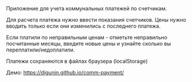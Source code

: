Приложение для учета коммунальных платежей по счетчикам.

Для расчета платежа нужно ввести показания счетчиков.
Цены нужно вводить только если они изменились с последнего платежа.

Если платили по неправильным ценам - отметьте неправильно посчитанные месяцы, введите новые цены и узнайте сколько вы переплатили/недоплатили.

Платежи сохраняются в файлах браузера (localStorage)

Демо: https://digunin.github.io/comm-payment/
